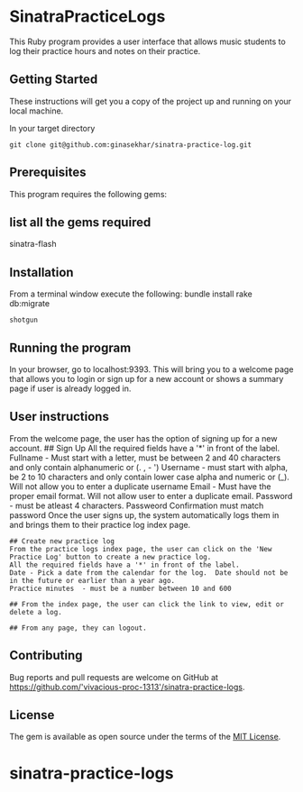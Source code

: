 # SinatraPracticeLogs

This Ruby program provides a user interface that allows music students to log their practice hours and notes on their practice. 

## Getting Started
These instructions will get you a copy of the project up and running on your local machine.  

In your target directory

    git clone git@github.com:ginasekhar/sinatra-practice-log.git


## Prerequisites
This program requires the following gems:

## list all the gems required
sinatra-flash

## Installation

From a terminal window execute the following:
    bundle install 
    rake db:migrate
    
    shotgun

## Running the program
In your browser, go to localhost:9393.  This will bring you to a welcome page that allows you to login or sign up for a new account or shows a summary page if user is already logged in.

## User instructions
From the welcome page, the user has the option of signing up for a new account.
    ## Sign Up 
    All the required fields have a '*' in front of the label.
      Fullname - Must start with a letter, must be between 2 and 40 characters and only contain alphanumeric or (. , - ')
      Username - must start with alpha, be 2 to 10 characters and only contain lower case alpha and numeric or (_). Will not allow you to               enter a duplicate username
      Email -   Must have the proper email format. Will not allow user to enter a duplicate email.
      Password - must be atleast 4 characters.  Passweord Confirmation must match password
    Once the user signs up, the system automatically logs them in and brings them to their practice log index page. 

    ## Create new practice log
    From the practice logs index page, the user can click on the 'New Practice Log' button to create a new practice log.
    All the required fields have a '*' in front of the label.
    Date - Pick a date from the calendar for the log.  Date should not be in the future or earlier than a year ago.
    Practice minutes  - must be a number between 10 and 600 
  
    ## From the index page, the user can click the link to view, edit or delete a log.

    ## From any page, they can logout.

## Contributing

Bug reports and pull requests are welcome on GitHub at https://github.com/'vivacious-proc-1313'/sinatra-practice-logs.

## License

The gem is available as open source under the terms of the [MIT License](https://opensource.org/licenses/MIT).
# sinatra-practice-logs


  
